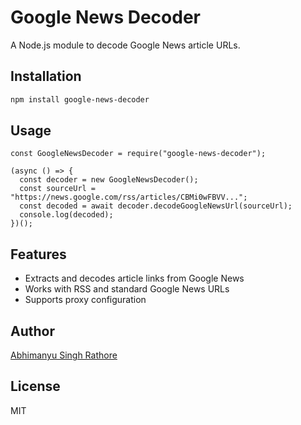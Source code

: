 # Google News Decoder

A Node.js module to decode Google News article URLs.

## Installation

```sh
npm install google-news-decoder
```

## Usage

```
const GoogleNewsDecoder = require("google-news-decoder");

(async () => {
  const decoder = new GoogleNewsDecoder();
  const sourceUrl = "https://news.google.com/rss/articles/CBMi0wFBVV...";
  const decoded = await decoder.decodeGoogleNewsUrl(sourceUrl);
  console.log(decoded);
})();
```


## Features
- Extracts and decodes article links from Google News
- Works with RSS and standard Google News URLs
- Supports proxy configuration

## Author
[Abhimanyu Singh Rathore](https://github.com/abhir9)

## License
MIT